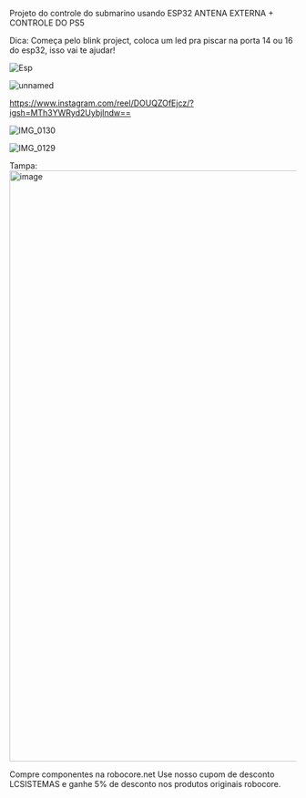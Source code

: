 Projeto do controle do submarino usando ESP32 ANTENA EXTERNA + CONTROLE DO PS5

Dica: Começa pelo blink project, coloca um led pra piscar na porta 14 ou 16 do esp32, isso vai te ajudar!


![Esp](https://github.com/user-attachments/assets/63b14fcc-75ad-404f-a47b-73e69d8c0013)


![unnamed](https://github.com/user-attachments/assets/5037a72d-67b5-4108-8a3a-a01afdef3f20)


https://www.instagram.com/reel/DOUQZOfEjcz/?igsh=MTh3YWRyd2Uybjlndw==

![IMG_0130](https://github.com/user-attachments/assets/4561edda-514f-4930-9302-5b1a808eed5a)

![IMG_0129](https://github.com/user-attachments/assets/ab290d2d-909e-4486-af61-e30b622578a2)

Tampa:
<img width="1526" height="1038" alt="image" src="https://github.com/user-attachments/assets/949387ba-ed07-4bd1-b469-523ae18a39e2" />


Compre componentes na robocore.net
Use nosso cupom de desconto LCSISTEMAS
e ganhe 5% de desconto nos produtos 
originais robocore.



